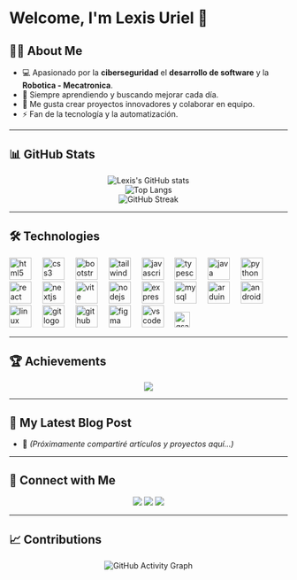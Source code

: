 # Welcome, I'm Lexis Uriel 👋

## 👨‍💻 About Me
- 💻 Apasionado por la **ciberseguridad** el **desarrollo de software** y la **Robotica - Mecatronica**.  
- 🌱 Siempre aprendiendo y buscando mejorar cada día.  
- 🚀 Me gusta crear proyectos innovadores y colaborar en equipo.  
- ⚡ Fan de la tecnología y la automatización.  

---

## 📊 GitHub Stats
<div align="center">

![Lexis's GitHub stats](https://github-readme-stats.vercel.app/api?username=Lexisuriel&show_icons=true&theme=radical)  
![Top Langs](https://github-readme-stats.vercel.app/api/top-langs/?username=Lexisuriel&layout=compact&theme=radical)  
![GitHub Streak](https://streak-stats.demolab.com?user=Lexisuriel&theme=radical&hide_border=true)

</div>

---

## 🛠️ Technologies
<p align="center">
<div align="left">
  <img src="https://skillicons.dev/icons?i=html" height="40" alt="html5 logo" />
  <img width="12" />
  <img src="https://skillicons.dev/icons?i=css" height="40" alt="css3 logo" />
  <img width="12" />
  <img src="https://skillicons.dev/icons?i=bootstrap" height="40" alt="bootstrap logo" />
  <img width="12" />
  <img src="https://skillicons.dev/icons?i=tailwind" height="40" alt="tailwindcss logo" />
  <img width="12" />
  <img src="https://skillicons.dev/icons?i=js" height="40" alt="javascript logo" />
  <img width="12" />
  <img src="https://skillicons.dev/icons?i=ts" height="40" alt="typescript logo" />
  <img width="12" />
  <img src="https://skillicons.dev/icons?i=java" height="40" alt="java logo" />
  <img width="12" />
  <img src="https://skillicons.dev/icons?i=py" height="40" alt="python logo" />
  <img width="12" />
  <img src="https://skillicons.dev/icons?i=react" height="40" alt="react logo" />
  <img width="12" />
  <img src="https://skillicons.dev/icons?i=nextjs" height="40" alt="nextjs logo" />
  <img width="12" />
  <img src="https://skillicons.dev/icons?i=vite" height="40" alt="vite logo" />
  <img width="12" />
  <img src="https://skillicons.dev/icons?i=nodejs" height="40" alt="nodejs logo" />
  <img width="12" />
  <img src="https://skillicons.dev/icons?i=express" height="40" alt="express logo" />
  <img width="12" />
  <img src="https://skillicons.dev/icons?i=mysql" height="40" alt="mysql logo" />
  <img width="12" />
  <img src="https://skillicons.dev/icons?i=arduino" height="40" alt="arduino logo" />
  <img width="12" />
  <img src="https://skillicons.dev/icons?i=androidstudio" height="40" alt="android studio logo" />
  <img width="12" />
  <img src="https://skillicons.dev/icons?i=linux" height="40" alt="linux logo" />
  <img width="12" />
  <img src="https://skillicons.dev/icons?i=git" height="40" alt="git logo" />
  <img width="12" />
  <img src="https://skillicons.dev/icons?i=github" height="40" alt="github logo" />
  <img width="12" />
  <img src="https://skillicons.dev/icons?i=figma" height="40" alt="figma logo" />
  <img width="12" />
  <img src="https://skillicons.dev/icons?i=vscode" height="40" alt="vscode logo" />
  <img width="12" />
  <img src="https://img.shields.io/badge/GSAP-88CE02?style=for-the-badge&logo=greensock&logoColor=white" height="28" alt="gsap logo" />
</div>
</p>

---

## 🏆 Achievements
<p align="center">
  <img src="https://github-profile-trophy.vercel.app/?username=Lexisuriel&theme=radical&no-frame=true&row=1&column=6" />
</p>

---

## 📝 My Latest Blog Post
- 🚧 *(Próximamente compartiré artículos y proyectos aquí...)*

---

## 🔗 Connect with Me
<p align="center">
  <a href="https://github.com/Lexisuriel"><img src="https://img.shields.io/badge/GitHub-000?style=for-the-badge&logo=github&logoColor=white"/></a>
  <a href="https://www.linkedin.com/in/lexis-uriel-leyva-75836a292"><img src="https://img.shields.io/badge/LinkedIn-0e76a8?style=for-the-badge&logo=linkedin&logoColor=white"/></a>
  <a href="mailto:lexisurielleyva@gmail.com"><img src="https://img.shields.io/badge/Email-d14836?style=for-the-badge&logo=gmail&logoColor=white"/></a>
</p>

---

  <!--## 📌 Pinned Projects
- 🔹 **Proyecto 1** – *(Breve descripción de tu proyecto principal)*  
- 🔹 **Proyecto 2** – *(Otro proyecto destacado con link al repo)*  
- 🔹 **Proyecto 3** – *(Idea o demo que quieras resaltar)*  
 -->

## 📈 Contributions
<div align="center">

![GitHub Activity Graph](https://github-readme-activity-graph.vercel.app/graph?username=Lexisuriel&theme=react-dark)

</div>
